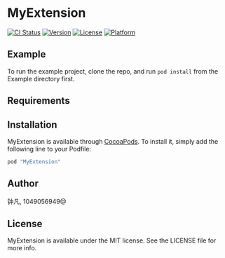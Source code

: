 # MyExtension

[![CI Status](http://img.shields.io/travis/钟凡/MyExtension.svg?style=flat)](https://travis-ci.org/钟凡/MyExtension)
[![Version](https://img.shields.io/cocoapods/v/MyExtension.svg?style=flat)](http://cocoapods.org/pods/MyExtension)
[![License](https://img.shields.io/cocoapods/l/MyExtension.svg?style=flat)](http://cocoapods.org/pods/MyExtension)
[![Platform](https://img.shields.io/cocoapods/p/MyExtension.svg?style=flat)](http://cocoapods.org/pods/MyExtension)

## Example

To run the example project, clone the repo, and run `pod install` from the Example directory first.

## Requirements

## Installation

MyExtension is available through [CocoaPods](http://cocoapods.org). To install
it, simply add the following line to your Podfile:

```ruby
pod "MyExtension"
```

## Author

钟凡, 1049056949@

## License

MyExtension is available under the MIT license. See the LICENSE file for more info.

